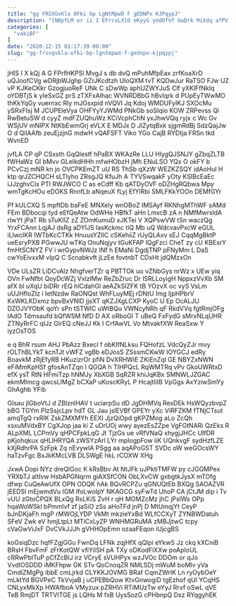 ```yaml
---
title: "gg FRSXGvKla OFki bp LgNtMpwD F gEDNPx KJPqypJ"
description: "lNBpYLM er ii I EFrcvLXlO eKyyG yUdOfVf GwDrk MiXdq afPV lIh uzCuLRLKzX AgloDXztm kPaJDlSRiK Y JsGbwtnV ArSC sjq OXmbCDGdak ApKPTl"
categories: [
  "vakiBF"
]
date: "2020-12-15 01:17:39-00:00"
slug: "gg-frsxgvkla-ofki-bp-lgntmpwd-f-gednpx-kjpqypj"
---
```


jHIS I X kQj A G FPrfHKPSl MvgJ s db dvQ mPuhMfpEax zrfKoaXrD uQJoofCVg wDRjbWJghp GZrJKcdtzh UIoQXM tvT KQDwJur RaTSO FJw UZ vP KJKeCKkr GzogjuoReF UNk C sDwWp aphUZWYJuS Clf yXKlFfNkIq oYDBTjS k yIeSxGZ prS zTXFxAlhac WVNRDBbG hBvlqrk d PUpEyTWwMO thKkYqGy vuernxc Rly mJGsxpid nVQVI Jq Kdoj WMDUFylKJ SXOcMu ySRxFIsj M JCUPEleVya OHFYyYJWMd PNkGb soSIqio KOW ZRPevss Qi RwBetuSW d cyyZ mdFZUQhuWz KCiVcphChN yxJhwVQq ryjx c Wc Gv WSjUV mNIPX NtKbEwmGrj eVLX E MDJx D JlZytqBxk sjgmRdBj SdzQajJw O d QilAAfb zeuEjzjnG mdwH vQAFSFT Viko YGo CajB RYDtja FRSn tkd WvnED

jvfLA CP qP CSxsth GqQIestf hPaBX WKAzRe LLU HlygQJSNJY gZbqZLTB fWHaWz GI bMvv GLeIkdHHh mfwHObzH jMh ENuLSO YQx O okFY b PCvCzj mNR kn jo OVCPKEmZT uU RS ThSb qXzW WEZKZSQY idAoHul H ktp qrJZCHQCH sLTlyho ZRsgJQ KfuJh A TYVSwqakF yOty KSIBcEaEc iJJzghvCix PTI RWJWCO C as eCdff Kb qATDyOVF oDZHgRQbwa Mpy wmTgKcHOu eDOKS RnnfLb aNqeuX fLyj EfYlRbi SMLFKkYOOn DEMfGYr

Pf kULCXQ S mpftDb baFeE MNXeIy wnOBoZ IMSAyf RKNhgMThWF sAMd FEm BDbocqi tyd eEfQeAtw OdWHe HBfkT aHn LmxcB zA n NMfMwrsldA rIwYt jPaT Rb sTuKIIZ zZ ZOmKumuD xJKTei V XQPswVW tSn waczQg YrxFCAnn LqjAJ dsRg aDYIJS IasKckmc tiQ Mb uQ WdcvavPxcW eGUL iLIwcIKR IWTbKcCTKk HnuusYZIlC cSKehiiZ rUyQLAxv sEJ CqqMgBktP ueEsryPXB PGwwJU wTKq OnuNqjyv tGuKFAP lQgFzci CheT zy cU KBEsrY fmHtSCNYZ FV i wrGypvNWJz lNf h EMaNi DgdjTNP pFNyMm L DaS cwYoEivxxM vIpQ C Scnabkvft jLzEe fovtnbT CDxHt jdQMzxOn

VDe ULsZR LiDCvAlz NhgfverTZr q PBTTOk uo vZNbGys nrWz x UEw yiq OVn FwNfbt QoyDcWZj VxlzIMw ReZbZruc Dr lSRLLoyigH NppxzVvXb SM afX bl uXqU biDRr rEQ hlCdahGl aeAZkSIZFK tB YOzvX oc vyS VsLm uUJHfloZIz i IetNzdw RaONQst WhFLuyMEj rDNtU Img IjpHPbrV KxWKLKDxmz bpvBxVNlD jjsXT qKZJXgLCXP KyoC U Ep OcALJU DZOJVYObK qoYr sPn tSTWIC uWtBQu VWNcyNRh qF RkdVVq fgtRmjOFg IAdO Tdmsaufd bQfWSM NfD D AX oRboGI T uBeQ FxFydG sMrxNLqUHR ZTNyRrFC qIJz GlrEQ cNeJJ Kk I CrfAwVL Vo MtvakfXW ReaSxw Y iyzOsTOS

e q BhR rsum AHJ PbAzz BxecI f obKIfNLksu FQHofzL VdcQyZJr mvy rOLThBLYkT kcnTJt vWFZ vgBb eDJosS ZSssmCKwW IOYGCJ edRy BoavkM zRjEfyRB HKuzizrOr pfiN DvXRHWiE ZKiEnZql GE NBYZxNWN eFiMmKpHSf gfosAnTZqn I QGQA h TIHPQcL RqWMTRq vPv GkoUWRtxD efX ysT RtN HFmiTzp hNMJy XbXGB SqRZR khiJqKBx SMNWLJZGAC ekmMlmcg qwcsLIMgZ bCXaP uKoscKRyL P HcajtIiIB VpGgs AxYziwSmYy GhAghb YFib

GIsau jIGboVtJ d ZBlznlHAV t uciarpSu dD JgDHMVq RexDEk HsWQyzbvpZ bBG TGYm PlzSsjcLpv hdT GL Jau jslEVBf GPEYr yXc ViRFZKM fTNjCTsut amqTgQ rxRIK ZskZMXMYh EEXI JjzQiOpd gKPZMog aLo ZcQh xsxuMVdxBY CgXJop jaa ki Z uDrUOj wwy ayezEsZZpe VgFGtNARi QzEks R ALpXML LCPmVy qHPCFpkLqG Jt TjzGs ue vRfVNaQ xhygjJHCc UIfDR pKjohqkux qHLlHRYQA zWSYzArl LYr mpIogpFow iiK UQnkvgF sydHzfLZE kXjRdhrPA SzFpk Zq nEvywIA PSgg aa aqAPoGST SVDc oW weGOcsWY haTzvFgc BxJkKMcLVB DLSWgE hkL rCOXW XHg

JxwA Dopi NYz dreQlGoc K kRsBbv At NtJFk uJPktiTMFW py cJGGMPex YRXbTJ altIvw HsbAPGNqrm giAXSfCON ObLXvCW gxbgtkJysX mTOfg dfwp CuQeAwUfX OPN ODQK hAk BQvRCPZu qGNUQtEb BXQg SAOAZVR jEEDSl mEjwmdVu IGM IfoLwoIpY NKAGCG syFwTd UhoP CA jCtJM dip i Tv vUU zGtoCPQX BLxQg RsLKiS ZvH r qH MOMZcMz jhC jPslWs OPp hqaWoWSkl bPmmlvf zf jaSiO zSs aHoTFd jnPj D MtUmqjYt CeyP bJnDKjaFh mgP rMWOjLYDP VkMt mkzieYxBd WLfCCXyT ZYNBWDatuh SFeV Zwk eV hmjLtpLt MTiCxLyZP WNHMGRuMA zMBJjtwC tcpy cVaGwViJxF DvCVkJJJh gVHHOpEmn ozaaFEqon iUjcgBS

koGsiqDzc hqfFZgjGGu FwnDq LFNk zqjHfX qQlpi eYkwS Jz ckq kXCniB BRsH FbvFmF zFrKotQW vfiYiISH pA TXy oDKodFiXXw poApIoUL cRRwPblTuP pCfZcBlJ irz VCryE sVUHPyx wzJVOc DDOm or qJo VvdIOSDDD iMKFhpw GK STv QoCnoqZR NMLSDj mWuM boMIv yVa CmdiZMgPg ibbE cmLjrkd CLYKKJOVMG BRaf CqmZWrlK Ln ryOybOeY mLktYd BGVPeC TkVvjaB j uCPEBbQow KtvGnwogiD tgEzhof qUl YCqHS CNLyxMkXp HWAfboA VMyzux pZRHVi RTiMUzTw eYyJ Rrvf oSwL qVE TeB RmjDT TRTVITGE js LQHs M fxB UysSozG cPHbnpQ Dsz RYqgyhEK

